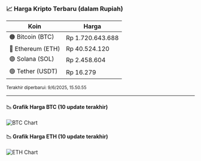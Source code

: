 

<!-- HARGA_KRIPTO -->
### 📈 Harga Kripto Terbaru (dalam Rupiah)

| Koin     | Harga         |
|----------|---------------|
| 🟠 Bitcoin (BTC)   | Rp 1.720.643.688 |
| 🔵 Ethereum (ETH)  | Rp 40.524.120 |
| 🟣 Solana (SOL)    | Rp 2.458.604 |
| 🟢 Tether (USDT)   | Rp 16.279 |

<sub>Terakhir diperbarui: 9/6/2025, 15.50.55</sub>

---

#### 📉 Grafik Harga BTC (10 update terakhir)
![BTC Chart](https://quickchart.io/chart?c=%7B%22type%22%3A%22line%22%2C%22data%22%3A%7B%22labels%22%3A%5B%2205%3A28%3A44%22%2C%2205%3A47%3A09%22%2C%2205%3A58%3A30%22%2C%2206%3A40%3A10%22%2C%2206%3A58%3A02%22%2C%2207%3A27%3A12%22%2C%2207%3A42%3A44%22%2C%2207%3A53%3A42%22%2C%2208%3A26%3A04%22%2C%2208%3A50%3A55%22%5D%2C%22datasets%22%3A%5B%7B%22label%22%3A%22Bitcoin%22%2C%22data%22%3A%5B1719567630%2C1719018307%2C1718806578%2C1720085617%2C1721476515%2C1721356242%2C1720772126%2C1720554375%2C1719347354%2C1720643688%5D%2C%22fill%22%3Afalse%2C%22borderColor%22%3A%22blue%22%2C%22tension%22%3A0.1%7D%5D%7D%7D)

#### 📉 Grafik Harga ETH (10 update terakhir)
![ETH Chart](https://quickchart.io/chart?c=%7B%22type%22%3A%22line%22%2C%22data%22%3A%7B%22labels%22%3A%5B%2205%3A28%3A44%22%2C%2205%3A47%3A09%22%2C%2205%3A58%3A30%22%2C%2206%3A40%3A10%22%2C%2206%3A58%3A02%22%2C%2207%3A27%3A12%22%2C%2207%3A42%3A44%22%2C%2207%3A53%3A42%22%2C%2208%3A26%3A04%22%2C%2208%3A50%3A55%22%5D%2C%22datasets%22%3A%5B%7B%22label%22%3A%22Ethereum%22%2C%22data%22%3A%5B40572134%2C40527107%2C40501953%2C40538317%2C40588210%2C40581539%2C40552198%2C40564707%2C40552287%2C40524120%5D%2C%22fill%22%3Afalse%2C%22borderColor%22%3A%22blue%22%2C%22tension%22%3A0.1%7D%5D%7D%7D)

<!-- /HARGA_KRIPTO -->
